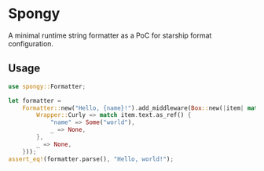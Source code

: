# Spongy
A minimal runtime string formatter as a PoC for starship format configuration.

## Usage
```rust
use spongy::Formatter;

let formatter =
    Formatter::new("Hello, {name}!").add_middleware(Box::new(|item| match item.wrapper {
        Wrapper::Curly => match item.text.as_ref() {
            "name" => Some("world"),
            _ => None,
        },
        _ => None,
    }));
assert_eq!(formatter.parse(), "Hello, world!");
```
